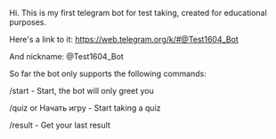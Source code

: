 Hi. This is my first telegram bot for test taking, created for educational purposes. 

Here's a link to it:
https://web.telegram.org/k/#@Test1604_Bot

And nickname:
@Test1604_Bot

So far the bot only supports the following commands:

/start - Start, the bot will only greet you

/quiz or Начать игру - Start taking a quiz

/result - Get your last result
